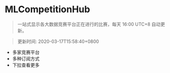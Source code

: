 # MLCompetitionHub

> 一站式显示各大数据竞赛平台正在进行的比赛，每天 16:00 UTC+8 自动更新。
  
> 更新时间: 2020-03-17T15:58:40+0800 

* 多家竞赛平台
* 多种订阅方式
* 下拉查看更多